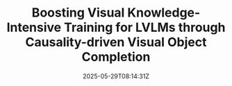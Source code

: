 ---
title: "Boosting Visual Knowledge-Intensive Training for LVLMs through Causality-driven Visual Object Completion"
authors:
- Qingguo Hu
- Ante Wang
- Jia Song
- Delai Qiu
- Qingsong Liu
- Jinsong Su
author_notes:
- "共同一作"
- "共同一作"
- 
- 
- 
- "通讯作者"
date: "2025-05-29T08:14:31Z"
publishDate: "2025-05-29T08:14:31Z"
publication_types: [direction8]
publication: "**In Proc. of IJCAI 2025.** (CCF-A类)"
---